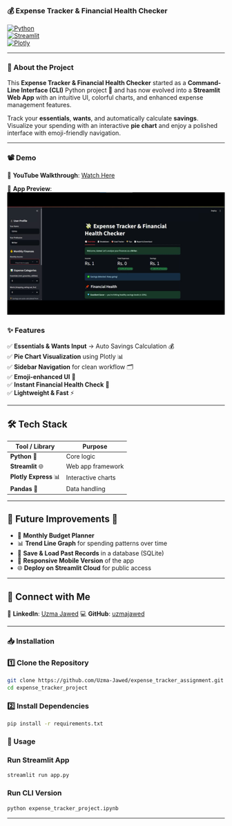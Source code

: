 
### 💰 Expense Tracker & Financial Health Checker  

[![Python](https://img.shields.io/badge/Python-3.9+-blue.svg)](https://www.python.org/)  
[![Streamlit](https://img.shields.io/badge/Streamlit-App-red?logo=streamlit)](https://streamlit.io/)  
[![Plotly](https://img.shields.io/badge/Plotly-Express-lightblue?logo=plotly)](https://plotly.com/python/plotly-express/) 

---

### 📌 About the Project  
This **Expense Tracker & Financial Health Checker** started as a **Command-Line Interface (CLI)** Python project 🎯 and has now evolved into a **Streamlit Web App** with an intuitive UI, colorful charts, and enhanced expense management features.  

Track your **essentials**, **wants**, and automatically calculate **savings**. Visualize your spending with an interactive **pie chart** and enjoy a polished interface with emoji-friendly navigation.  

---

### 📽 Demo  

🎥 **YouTube Walkthrough**: [Watch Here](https://youtu.be/4sd73lPJ7jU?si=oPG38HgZazGQK2iT)  

📸 **App Preview**:  
![App Screenshot](expTrack.png)

### ✨ Features  

✅ **Essentials & Wants Input** → Auto Savings Calculation 💰  
✅ **Pie Chart Visualization** using Plotly 📊  
✅ **Sidebar Navigation** for clean workflow 🗂  
✅ **Emoji-enhanced UI** 🌸  
✅ **Instant Financial Health Check** 🧠  
✅ **Lightweight & Fast** ⚡  

---

## 🛠 Tech Stack  

| Tool / Library        | Purpose            |
|-----------------------|--------------------|
| **Python** 🐍         | Core logic         |
| **Streamlit** 🌐      | Web app framework  |
| **Plotly Express** 📊 | Interactive charts |
| **Pandas** 📑         | Data handling      |

---

## 🔮 Future Improvements 🚀

* 📅 **Monthly Budget Planner**
* 📊 **Trend Line Graph** for spending patterns over time
* 💾 **Save & Load Past Records** in a database (SQLite)
* 📱 **Responsive Mobile Version** of the app
* 🌐 **Deploy on Streamlit Cloud** for public access

---

## 🤝 Connect with Me

🔗 **LinkedIn**: [Uzma Jawed](https://www.linkedin.com/in/uzma-jawed-21684728b/)
💻 **GitHub**: [uzmajawed](https://github.com/Uzma-Jawed)

---

### 📥 Installation  

### 1️⃣ Clone the Repository  
```bash
git clone https://github.com/Uzma-Jawed/expense_tracker_assignment.git
cd expense_tracker_project
````

### 2️⃣ Install Dependencies

```bash
pip install -r requirements.txt
```
### 🚀 Usage

### **Run Streamlit App**

```bash
streamlit run app.py
```

### **Run CLI Version**

```bash
python expense_tracker_project.ipynb
```


---
